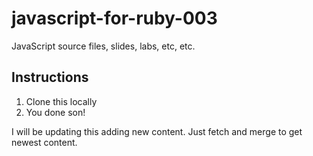 javascript-for-ruby-003
=======================

JavaScript source files, slides, labs, etc, etc.

## Instructions

1. Clone this locally
2. You done son!

I will be updating this adding new content. Just fetch and merge to get newest content.
